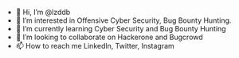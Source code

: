 - 👋 Hi, I’m @lzddb
- 👀 I’m interested in Offensive Cyber Security, Bug Bounty Hunting.
- 🌱 I’m currently learning Cyber Security and Bug Bounty Hunting
- 💞️ I’m looking to collaborate on Hackerone and Bugcrowd
- 📫 How to reach me Linkedln, Twitter, Instagram

<!---
dvckboi/dvckboi is a ✨ special ✨ repository because its `README.md` (this file) appears on your GitHub profile.
You can click the Preview link to take a look at your changes.
--->
